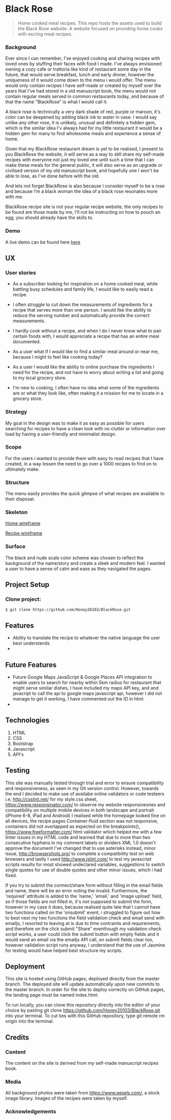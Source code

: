 
# Black Rose
> Home cooked meal recipes. 
This repo hosts the assets used to build the Black Rose website. A website focused on providing home cooks with exciing meal recipes.

### Background
Ever since I can remember, I've enjoyed cooking and sharing recipes with loved ones by stuffing their faces with food I made. I've
always envisioned owning a cozy cafe or trattoria like kind of restaurant some day in the future, that would serve breakfast, lunch and 
early dinner, however the uniqueness of it would come down to the menu i would offer. The menu would only contain recipes I have self-made 
or created by myself over the years that I've had stored in a old manuscript book, the menu would not contain regular meals served in common restaurants
today, and because of that the name "BlackRose" is what I would call it.

A black rose is technically a very dark shade of red, purple or maroon, it's color can be deepened by adding black ink to water in vase. I would say 
unlike any other rose, it is unlikely, unusual and definitely a hidden gem, which is the similar idea I'v always had for my little restaurant
it would be a hidden gem for many to find wholesome meals and experience a sense of home. 

Given that my BlackRose restaurant dream is yet to be realised, I present to you BlackRose the website, it will serve as a way to still share
my self-made recipes with everyone not just my loved one until such a time that I can make these meals for the general public, it will also 
serve as an upgrade or civilised version of my old manuscript book, and hopefully one I won't be able to lose, as I've done before with the old.

And lets not forget BlackRose is also because I consider myself to be a rose and because I'm a black woman the idea of a black rose
resonates more with me.

BlackRose recipe site is not your regular recipe website, the only recipes to be found are those made by me, I'll not be instructing on how to 
pouch an egg, you should already have the skills to.

### Demo 
A live demo can be found here [here](https://honey20103.github.io/BlackRose/)

## UX

### User stories
- As a subscriber looking for inspiration on a home cooked meal,
while battling busy schedules and family life, I would like to easily read a recipe.

- I often struggle to cut down the measurements of ingredients for a recipe that serves more than
one person. I would like the ability to reduce the serving number and automatically provide the
correct measurements.

- I hardly cook without a recipe, and when I do I never know what to pair certain foods with, 
I would appreciate a recipe that has an entire meal documented.

- As a user what if I would like to find a similar meal around or near me, because I might to feel like cooking 
today?

- As a user I would like the ability to online purchase the ingredients I need for the recipe, and
not have to worry about writing a list and going to my local grocery store.

- I'm new to cooking, I often have no idea what some of the ingredients are or what they look like,
often making it a mission for me to locate in a grocery store.

### Strategy
My goal in the design was to make it as easy as possible for users searching for recipes to 
have a clean look with no clutter or information over load by having a user-friendly and minimalist
design.

### Scope
For the users i wanted to provide them with easy to read recipes that I have created, in a way lessen the need to go over a 1000 recipes to find on to ultimately make.

### Structure
The menu easily provides the quick glimpse of what recipes are available to their disposal.

### Skeleton
[Home wireframe](https://github.com/Honey20103/BlackRose/blob/master/wireframes/HomePage.png)

[Recipe wireframe](https://github.com/Honey20103/BlackRose/blob/master/wireframes/RecipePage.png)



### Surface
The black and nude scale color scheme was chosen to reflect the background of the name/story and create a sleek and modern feel. I wanted a user to have a sense of calm and ease as they 
navigated the pages.

## Project Setup 

### Clone project:

```shell
$ git clone https://github.com/Honey20103/BlackRose.git
```

## Features

- Ability to translate the recipe to whatever the native language the user best understands
- 

## Future Features

- Future Google Maps JavaScript & Google Places API integration to enable users to search for nearby within 5km radius for restaurant that 
  might serve similar dishes, I have included my maps API key, and and javacript to call the api to google maps javascript api, however I did not manage to get it working, I have commented out the ID in html.
- 

## Technologies
1. HTML
2. CSS
3. Bootstrap 
4. Javascript
5. API's

## Testing
This site was manually tested through trial and error to ensure compatibility and responsiveness, as seen in my Git version control. However, towards the end I decided to make use of availabe online validators or code testeers i.e, http://csslint.net/ for my style.css sheet, https://www.responsinator.com/ to observe my 
website responsivesnes and compatibility on multiple mobile devices in both landscape and portrait (iPhone 6-8, iPad and Android) I realised while the homepage looked fine on all devices, the recipe pages Container-fluid section was not responsive, containers did not overlapped as expected on the breakpoints(), https://www.freeformatter.com/ html validator which helped me with a few linter issues in my HTML code and learned that due to more than two consecutive hyphens in my comment labels or dividers XML 1.0 doesn't approve the document I've changed that to use asterisks instead, minor issue, http://browsershots.org/ to complete a compatibility test on web browsers and lastly I used http://www.jslint.com/ to test my javascript scripts results for most showed undeclared variables, suggestions to switch single quotes for use of double quotes and other minor issues, which i had fixed. 

If you try to submit the connect/share form without filling in the email fields and name, there will be an error noting the invalid. Furthermore, the 'required' attribute is added to the 'name,' 'email,' and 'image upload' field, so if those fields are not filled in, it's not supposed to submit the form, however in my case it does, because realised quite late that I cannot have two functions called on the 'onsubmit' event, i struggled to figure out how to best nest my two functions the field validation check and email send with emailjs, I resorted to leaving at is due to time contraints and requirements, and therefore on the click submit "Share" eventhough my validation check script works, a user could click the submit button with empty fields and it would send an email via the emailjs API call, on submit fields clear too, however validation script runs anyway, I understand that the use of Jasmine for testing would have helped best structure my scripts. 



## Deployment 
This site is hosted using GitHub pages, deployed directly from the master branch. 
The deployed site will update automatically upon new commits to the master branch. In order for the site to deploy correctly on GitHub pages, the landing page must be named index.html.

To run locally, you can clone this repository directly into the editor of your choice by pasting git clone https://github.com/Honey20103/BlackRose.git into your terminal. To cut ties with this GitHub repository, type git remote rm origin into the terminal.


## Credits

### Content
The content on the site is derived from my self-made manuscript recipes book. 

### Media 
All background photos were taken from https://www.pexels.com/, a stock image library.
Images of the recipes were taken by myself.

### Acknowledgements





